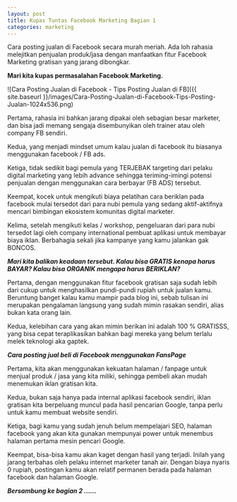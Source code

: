 ```yaml
---
layout: post
title: Kupas Tuntas Facebook Marketing Bagian 1
categories: marketing
---
```


Cara posting jualan di Facebook secara murah meriah. Ada loh rahasia melejitkan penjualan produk/jasa dengan manfaatkan fitur Facebook Marketing gratisan yang jarang dibongkar.

**Mari kita kupas permasalahan Facebook Marketing.**

![Cara Posting Jualan di Facebook - Tips Posting Jualan di FB]({{ site.baseurl }}/images/Cara-Posting-Jualan-di-Facebook-Tips-Posting-Jualan-1024x536.png)

Pertama, rahasia ini bahkan jarang dipakai oleh sebagian besar marketer, dan bisa jadi memang sengaja disembunyikan oleh trainer atau oleh company FB sendiri.

Kedua, yang menjadi mindset umum kalau jualan di facebook itu biasanya menggunakan facebook / FB ads.

Ketiga, tidak sedikit bagi pemula yang TERJEBAK targeting dari pelaku digital marketing yang lebih advance sehingga teriming-imingi potensi penjualan dengan menggunakan cara berbayar (FB ADS) tersebut.

Keempat, kocek untuk mengikuti biaya pelatihan cara beriklan pada facebook mulai tersedot dari para nubi pemula yang sedang aktif-aktifnya mencari bimbingan ekosistem komunitas digital marketer.

Kelima, setelah mengikuti kelas / workshop, pengeluaran dari para nubi tersedot lagi oleh company international pembuat aplikasi untuk membayar biaya iklan. Berbahagia sekali jika kampanye yang kamu jalankan gak BONCOS.

***Mari kita balikan keadaan tersebut. Kalau bisa GRATIS kenapa harus BAYAR? Kalau bisa ORGANIK mengapa harus BERIKLAN?***

Pertama, dengan menggunakan fitur facebook gratisan saja sudah lebih dari cukup untuk menghasilkan pundi-pundi rupiah untuk jualan kamu. Beruntung banget kalau kamu mampir pada blog ini, sebab tulisan ini merupakan pengalaman langsung yang sudah mimin rasakan sendiri, alias bukan kata orang lain.

Kedua, kelebihan cara yang akan mimin berikan ini adalah 100 % GRATISSS, yang bisa cepat teraplikasikan bahkan bagi mereka yang belum terlalu melek teknologi aka gaptek.

***Cara posting jual beli di Facebook menggunakan FansPage***

Pertama, kita akan menggunakan kekuatan halaman / fanpage untuk menjual produk / jasa yang kita miliki, sehingga pembeli akan mudah menemukan iklan gratisan kita.

Kedua, bukan saja hanya pada internal aplikasi facebook sendiri, iklan gratisan kita berpeluang muncul pada hasil pencarian Google, tanpa perlu untuk kamu membuat website sendiri.

Ketiga, bagi kamu yang sudah jenuh belum mempelajari SEO, halaman facebook yang akan kita gunakan mempunyai power untuk menembus halaman pertama mesin pencari Google.

Keempat, bisa-bisa kamu akan kaget dengan hasil yang terjadi. Inilah yang jarang terbahas oleh pelaku internet marketer tanah air. Dengan biaya nyaris 0 rupiah, postingan kamu akan relatif permanen berada pada halaman facebook dan halaman Google.

***Bersambung ke bagian 2 ......***